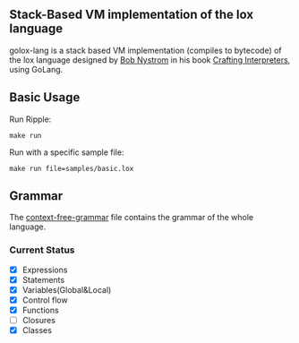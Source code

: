 ## Stack-Based VM implementation of the lox language

golox-lang is a stack based VM implementation (compiles to bytecode) of the lox language designed by [Bob Nystrom](https://github.com/munificent) in his book [Crafting Interpreters](http://www.craftinginterpreters.com/), using GoLang.


## Basic Usage

Run Ripple:

```Make
make run
```

Run with a specific sample file:

```Make
make run file=samples/basic.lox
```

## Grammar

The [context-free-grammar](docs/context-free-grammar.md) file contains the grammar of the whole language.

### Current Status

- [x] Expressions
- [x] Statements
- [x] Variables(Global&Local)
- [x] Control flow
- [x] Functions
- [ ] Closures
- [x] Classes
